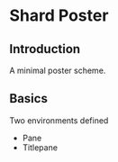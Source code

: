 # Shard Poster

## Introduction
A minimal poster scheme.

## Basics
Two environments defined
* Pane
* Titlepane
